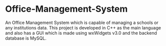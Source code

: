 # Office-Management-System
An Office Management System which is capable of managing a schools or any institutions data. This project is developed in C++ as the main language and also has a GUI which is made using wxWidgets v3.0 and the backend database is MySQL.
